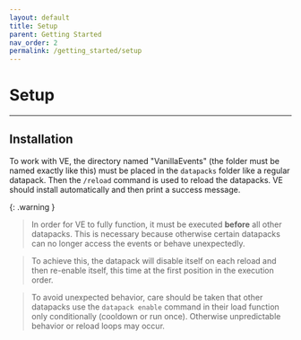 ```yaml
---
layout: default
title: Setup
parent: Getting Started
nav_order: 2
permalink: /getting_started/setup
---
```


# Setup

---

## Installation
To work with VE, the directory named "VanillaEvents" (the folder must be named exactly like this) must be placed in the ```datapacks``` folder like a regular datapack. Then the ```/reload``` command is used to reload the datapacks. VE should install automatically and then print a success message.

{: .warning }
> In order for VE to fully function, it must be executed **before** all other datapacks. This is necessary because otherwise certain datapacks can no longer access the events or behave unexpectedly.

> To achieve this, the datapack will disable itself on each reload and then re-enable itself, this time at the first position in the execution order.

> To avoid unexpected behavior, care should be taken that other datapacks use the ``datapack enable`` command in their load function only conditionally (cooldown or run once). Otherwise unpredictable behavior or reload loops may occur.